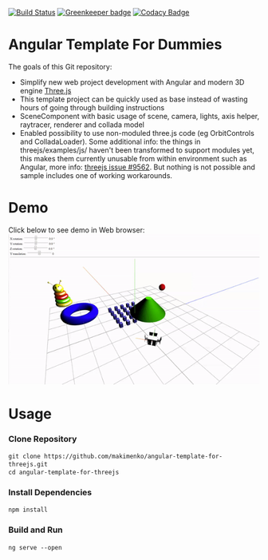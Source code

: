 [![Build Status](https://api.travis-ci.com/makimenko/angular-template-for-threejs.svg?branch=master)](https://travis-ci.com/makimenko/angular-template-for-threejs)
[![Greenkeeper badge](https://badges.greenkeeper.io/makimenko/angular-template-for-threejs.svg)](https://greenkeeper.io/)
[![Codacy Badge](https://api.codacy.com/project/badge/Grade/94e8d8689ae546d7a3e077ff3b5c5192)](https://app.codacy.com/app/mihails.akimenko/angular-template-for-threejs?utm_source=github.com&utm_medium=referral&utm_content=makimenko/angular-template-for-threejs&utm_campaign=Badge_Grade_Dashboard)

# Angular Template For Dummies

The goals of this Git repository:
- Simplify new web project development with Angular and modern 3D engine [Three.js](https://threejs.org)
- This template project can be quickly used as base instead of wasting hours of going through building instructions
- SceneComponent with basic usage of scene, camera, lights, axis helper, raytracer, renderer and collada model
- Enabled possibility to use non-moduled three.js code (eg OrbitControls and ColladaLoader). Some additional info: the things in threejs/examples/js/ haven't been transformed to support modules yet, this makes them currently unusable from within environment such as Angular, more info: [threejs issue #9562](https://github.com/mrdoob/three.js/issues/9562). But nothing is not possible and sample includes one of working workarounds.

# Demo
Click below to see demo in Web browser:<br>
<a href="https://makimenko.github.io/angular-template-for-threejs"><img src="https://raw.githubusercontent.com/makimenko/files/master/angular-template-for-threejs/images/demo.gif"></a>


# Usage

### Clone Repository
```
git clone https://github.com/makimenko/angular-template-for-threejs.git
cd angular-template-for-threejs
```

### Install Dependencies
```
npm install
```

### Build and Run
```
ng serve --open
```
